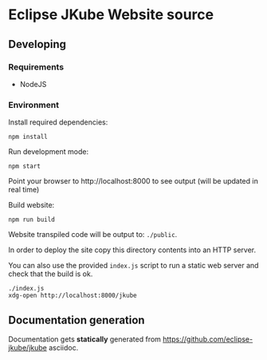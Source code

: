 # Eclipse JKube Website source

## Developing

### Requirements
* NodeJS

### Environment

Install required dependencies:
```
npm install
```

Run development mode:
```
npm start
```
Point your browser to http://localhost:8000 to see output (will be updated in real time)


Build website:
```
npm run build
```
Website transpiled code will be output to: `./public`.

In order to deploy the site copy this directory contents into an HTTP server.

You can also use the provided `index.js` script to run a static web server and
check that the build is ok.
```
./index.js
xdg-open http://localhost:8000/jkube
```


## Documentation generation

Documentation gets **statically** generated from https://github.com/eclipse-jkube/jkube asciidoc.
